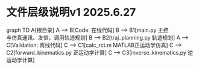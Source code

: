 # 文件层级说明v1 2025.6.27

graph TD
    A[根目录]
    A --> B[Code: 在线代码]
    B --> B1[main.py 主控<br/>与仿真通讯、发信，调用轨迹规划]
    B --> B2[traj_planning.py 轨迹规划]
    A --> C[Validation: 离线代码]
    C --> C1[calc_rct.m MATLAB正运动学仿真]
    C --> C2[forward_kinematics.py 正运动学计算]
    C --> C3[inverse_kinematics.py 逆运动学计算]

